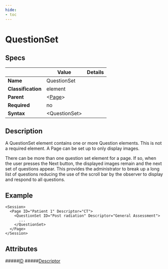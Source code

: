 ```yaml
---
hide:
- toc
---
```

# QuestionSet

## Specs

| |Value|Details|
|---|---|---|
| **Name** | QuestionSet |  |
| **Classification** | element ||
| **Parent** | <[Page](../page/index.md)\> ||
| **Required** | no ||
| **Syntax** | <QuestionSet\>||


## Description

A QuestionSet element contains one or more Question elements. This is not a required element.
A Page can be set up to only display images.

There can be more than one question set element for a page. If so, when the user presses the Next button,
the displayed images remain and the next set of questions appear. This provides the administrator to break up
a long list of questions reducing the use of the scroll bar by the observer to display and respond to all questions.



## Example

```
<Session>
  <Page ID="Patient 1" Descriptor="CT">
    <QuestionSet ID="Post radiation" Descriptor="General Assessment">
	  ...
	</QuestionSet>
  </Page>
</Session>
```

## Attributes
#####[ID](questionset_id.md)
#####[Descriptor](questionset_descriptor.md)
